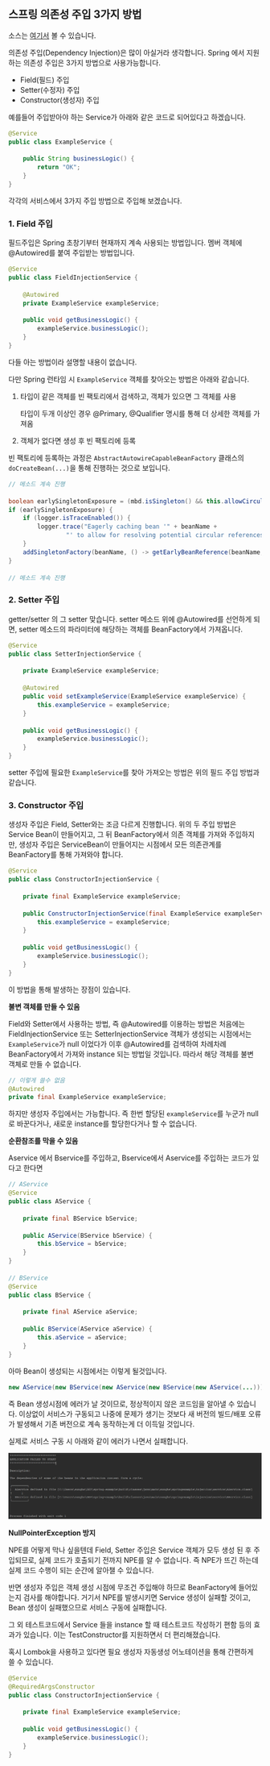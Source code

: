 ## 스프링 의존성 주입 3가지 방법

소스는 [여기서](https://github.com/sunghs/spring-example) 볼 수 있습니다.

의존성 주입(Dependency Injection)은 많이 아실거라 생각합니다. Spring 에서 지원하는 의존성 주입은 3가지 방법으로 사용가능합니다.

- Field(필드) 주입
- Setter(수정자) 주입
- Constructor(생성자) 주입

예를들어 주입받아야 하는 Service가 아래와 같은 코드로 되어있다고 하겠습니다.
```java
@Service
public class ExampleService {

    public String businessLogic() {
        return "OK";
    }
}
```

각각의 서비스에서 3가지 주입 방법으로 주입해 보겠습니다.

### 1. Field 주입
필드주입은 Spring 초창기부터 현재까지 계속 사용되는 방법입니다. 멤버 객체에 @Autowired를 붙여 주입받는 방법입니다.
```java
@Service
public class FieldInjectionService {

    @Autowired
    private ExampleService exampleService;

    public void getBusinessLogic() {
        exampleService.businessLogic();
    }
}
```
다들 아는 방법이라 설명할 내용이 없습니다.

다만 Spring 런타임 시 `ExampleService` 객체를 찾아오는 방법은 아래와 같습니다.

1. 타입이 같은 객체를 빈 팩토리에서 검색하고, 객체가 있으면 그 객체를 사용

    타입이 두개 이상인 경우 @Primary, @Qualifier 명시를 통해 더 상세한 객체를 가져옴

2. 객체가 없다면 생성 후 빈 팩토리에 등록 

빈 팩토리에 등록하는 과정은 `AbstractAutowireCapableBeanFactory` 클래스의 `doCreateBean(...)`을 통해 진행하는 것으로 보입니다.

```java
// 메소드 계속 진행

boolean earlySingletonExposure = (mbd.isSingleton() && this.allowCircularReferences && isSingletonCurrentlyInCreation(beanName));
if (earlySingletonExposure) {
    if (logger.isTraceEnabled()) {
        logger.trace("Eagerly caching bean '" + beanName +
                "' to allow for resolving potential circular references");
    }
    addSingletonFactory(beanName, () -> getEarlyBeanReference(beanName, mbd, bean));
}

// 메소드 계속 진행
```

### 2. Setter 주입
getter/setter 의 그 setter 맞습니다. setter 메소드 위에 @Autowired를 선언하게 되면, setter 메소드의 파라미터에 해당하는 객체를 BeanFactory에서 가져옵니다.

```java
@Service
public class SetterInjectionService {

    private ExampleService exampleService;

    @Autowired
    public void setExampleService(ExampleService exampleService) {
        this.exampleService = exampleService;
    }

    public void getBusinessLogic() {
        exampleService.businessLogic();
    }
}
```
setter 주입에 필요한 `ExampleService`를 찾아 가져오는 방법은 위의 필드 주입 방법과 같습니다.

### 3. Constructor 주입

생성자 주입은 Field, Setter와는 조금 다르게 진행합니다.
위의 두 주입 방법은 Service Bean이 만들어지고, 그 뒤 BeanFactory에서 의존 객체를 가져와 주입하지만, 생성자 주입은 ServiceBean이 만들어지는 시점에서 모든 의존관계를 BeanFactory를 통해 가져와야 합니다.

```java
@Service
public class ConstructorInjectionService {

    private final ExampleService exampleService;

    public ConstructorInjectionService(final ExampleService exampleService) {
        this.exampleService = exampleService;
    }

    public void getBusinessLogic() {
        exampleService.businessLogic();
    }
}
```

이 방법을 통해 발생하는 장점이 있습니다.


**불변 객체를 만들 수 있음**

Field와 Setter에서 사용하는 방법, 즉 @Autowired를 이용하는 방법은 처음에는 FieldInjectionService 또는 SetterInjectionService 객체가 생성되는 시점에서는 `ExampleService`가 null 이었다가 이후 @Autowired를 검색하여 차례차례 BeanFactory에서 가져와 instance 되는 방법일 것입니다. 따라서 해당 객체를 불변 객체로 만들 수 없습니다.

```java
// 이렇게 쓸수 없음
@Autowired
private final ExampleService exampleService;
```

하지만 생성자 주입에서는 가능합니다. 즉 한번 할당된 `exampleService`를 누군가 null로 바꾼다거나, 새로운 instance를 할당한다거나 할 수 없습니다.

**순환참조를 막을 수 있음**

Aservice 에서 Bservice를 주입하고, Bservice에서 Aservice를 주입하는 코드가 있다고 한다면

```java
// AService
@Service
public class AService {

    private final BService bService;

    public AService(BService bService) {
        this.bService = bService;
    }
}

// BService
@Service
public class BService {

    private final AService aService;

    public BService(AService aService) {
        this.aService = aService;
    }
}
```

아마 Bean이 생성되는 시점에서는 이렇게 될것입니다.

```java
new AService(new BService(new AService(new BService(new AService(...)))));
```
즉 Bean 생성시점에 에러가 날 것이므로, 정상적이지 않은 코드임을 알아낼 수 있습니다. 이상없이 서비스가 구동되고 나중에 문제가 생기는 것보다 새 버전의 빌드/배포 오류가 발생해서 기존 버전으로 계속 동작하는게 더 이득일 것입니다.

실제로 서비스 구동 시 아래와 같이 에러가 나면서 실패합니다.

![](./../../static/Framework/CircleRef-fail.png)

**NullPointerException 방지**

NPE를 어떻게 막나 싶을텐데 Field, Setter 주입은 Service 객체가 모두 생성 된 후 주입되므로, 실제 코드가 호출되기 전까지 NPE를 알 수 없습니다. 즉 NPE가 뜨긴 하는데 실제 코드 수행이 되는 순간에 알아챌 수 있습니다.

반면 생성자 주입은 객체 생성 시점에 무조건 주입해야 하므로 BeanFactory에 들어있는지 검사를 해야합니다. 거기서 NPE를 발생시키면 Service 생성이 실패할 것이고, Bean 생성이 실패했으므로 서비스 구동에 실패합니다.


그 외 테스트코드에서 Service 들을 instance 할 때 테스트코드 작성하기 편함 등의 효과가 있습니다. 이는 TestConstructor를 지원하면서 더 편리해졌습니다.

혹시 Lombok을 사용하고 있다면 필요 생성자 자동생성 어노테이션을 통해 간편하게 쓸 수 있습니다.

```java
@Service
@RequiredArgsConstructor
public class ConstructorInjectionService {

    private final ExampleService exampleService;

    public void getBusinessLogic() {
        exampleService.businessLogic();
    }
}
```
